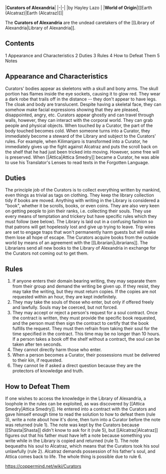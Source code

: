 |**Curators of Alexandria**|
|-|-|
|by  Hayley Lazo |
|**World of Origin**|[[Earth (Alcatraz)\|Earth (Alcatraz)]]|

The **Curators of Alexandria** are the undead caretakers of the [[Library of Alexandria\|Library of Alexandria]].

## Contents

1 Appearance and Characteristics
2 Duties
3 Rules
4 How to Defeat Them
5 Notes


## Appearance and Characteristics
Curators' bodies appear as skeletons with a skull and bony arms. The skull portion has flames inside the eye sockets, causing it to glow red. They wear a dark robe that trails off in the distance -- they don't appear to have legs. The cloak and body are translucent. Despite having a skeletal face, they can somehow make facial expressions showing that they are pleased, disappointed, angry, etc.
Curators appear ghostly and can travel through walls, however, they can interact with the corporal world. They can grab people and physical objects. When touched by a Curator, the part of the body touched becomes cold.
When someone turns into a Curator, they immediately become a steward of the Library and subject to the Curators' rules. For example, when Kilimanjaro is transformed into a Curator, he immediately gives up the fight against Alcatraz and puts the scroll back on the shelf that he had just been tricked into moving. However, some free will is preserved. When [[Attica\|Attica Smedry]] became a Curator, he was able to use his Translator's Lenses to read texts in the Forgotten Language.

## Duties
The principle job of the Curators is to collect everything written by mankind, even things as trivial as tags on clothing. They keep the library collection tidy if books are moved. Anything with writing in the Library is considered a "book", whether it be scrolls, books, or even coins.
They are also very keen on getting people to join their ranks, i.e. collecting their souls. They use every means of temptation and trickery but have specific rules which they must follow (see below). The Library is laid out in a confusing fashion so that patrons will get hopelessly lost and give up trying to leave. Trip wires are set to engage traps that won't permanently harm guests but will make them lose all hope of escape.
The Curators acquire books from the outside world by means of an agreement with the [[Librarian\|Librarians]]. The Librarians send all new books to the Library of Alexandria in exchange for the Curators not coming out to get them.

## Rules
1. If anyone enters their domain bearing writing, they may separate them from their group and demand the writing be given up. If they resist, they may take the writing, but they must return copies. If the copies are not requested within an hour, they are kept indefinitely.
2. They may take the souls of those who enter, but only if offered freely and lawfully. Souls may be coerced, but not forced.
3. They may accept or reject a person's request for a soul contract. Once the contract is written, they must provide the specific book requested, and the person must then sign the contract to certify that the book fulfills the request. They must then refrain from taking their soul for the time specified in the contract. This time may be no longer than 10 hours. If a person takes a book off the shelf without a contract, the soul can be taken after ten seconds.
4. They cannot directly harm those who enter.
5. When a person becomes a Curator, their possessions must be delivered to their kin, if requested.
6. They cannot lie if asked a direct question because they are the protectors of knowledge and truth.

## How to Defeat Them
If one wishes to access the knowledge in the Library of Alexandria, a loophole in the rules can be exploited, as was discovered by [[Attica Smedry\|Attica Smedry]]. He entered into a contract with the Curators and gave himself enough time to read the solution to how to defeat them (rule 3), write a note about how it's done, then turn into a Curator before the note was returned (rule 1). The note was kept by the Curators because [[Shasta\|Shasta]] didn't know to ask for it (rule 5), but [[Alcatraz\|Alcatraz]] figures out that his father must have left a note because something you write while in the Library is copied and returned (rule 1). The note bequeaths his soul to Alcatraz, which means that the Curators took his soul unlawfully (rule 2). Alcatraz demands possession of his father's soul, and Attica comes back to life. The whole thing is possible due to rule 6.



https://coppermind.net/wiki/Curators